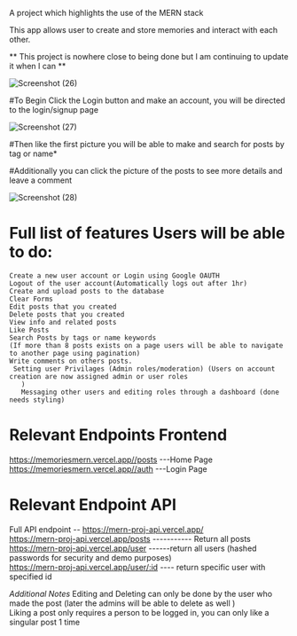  A project which highlights the use of the MERN stack

 This app allows user to create and store memories and interact with each other.
 
 ** This project is nowhere close to being done but I am continuing to update it when I can **
 

![Screenshot (26)](https://user-images.githubusercontent.com/69213231/219229034-bcf8c17f-b52d-4ca3-81a5-43092ec734c1.png)


#To Begin Click the Login button and make an account, you will be directed to the login/signup page


![Screenshot (27)](https://user-images.githubusercontent.com/69213231/219229468-62524c53-34fd-4bf1-98e1-51a9f50a5457.png)

#Then like the first picture you will be able to make and search for posts by tag or name*

#Additionally you can click the picture of the posts to see more details and leave a comment

![Screenshot (28)](https://user-images.githubusercontent.com/69213231/219230098-e1cf7c17-ef63-4638-b538-9999de90d9ad.png)


   
   
   
   
   
   # Full list of features Users will be able to do:
    Create a new user account or Login using Google OAUTH
    Logout of the user account(Automatically logs out after 1hr)
    Create and upload posts to the database
    Clear Forms
    Edit posts that you created
    Delete posts that you created
    View info and related posts
    Like Posts
    Search Posts by tags or name keywords
    (If more than 8 posts exists on a page users will be able to navigate to another page using pagination)
    Write comments on others posts.
     Setting user Privilages (Admin roles/moderation) (Users on account creation are now assigned admin or user roles
       )
       Messaging other users and editing roles through a dashboard (done needs styling)


 

         
      


# Relevant Endpoints Frontend 
  https://memoriesmern.vercel.app//posts     ---Home Page <br/>
  https://memoriesmern.vercel.app//auth           ---Login Page


# Relevant Endpoint API
   Full API endpoint -- https://mern-proj-api.vercel.app/ <br/>
   https://mern-proj-api.vercel.app/posts ----------- Return all posts <br/>
  https://mern-proj-api.vercel.app/user ------return all users (hashed passwords for security and demo purposes)<br/>
  https://mern-proj-api.vercel.app/user/:id ----  return specific user with specified id<br/>

  
  *Additional Notes*
  Editing and Deleting can only be done by the user who made the post (later the admins will be able to delete as well )<br/>
  Liking a post only requires a person to be logged in, you can only like a singular post 1 time
